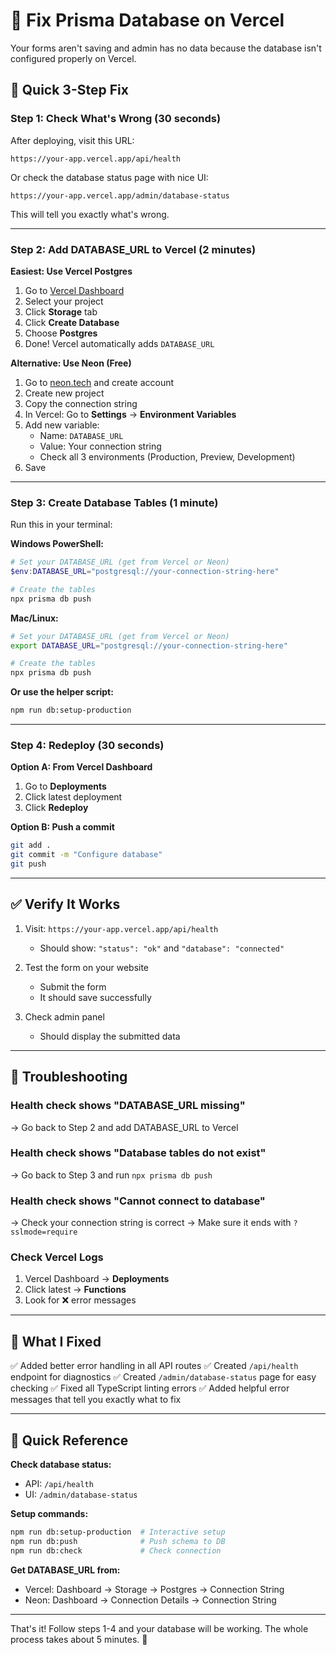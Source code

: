 # 🔧 Fix Prisma Database on Vercel

Your forms aren't saving and admin has no data because the database isn't configured properly on Vercel.

## 🎯 Quick 3-Step Fix

### Step 1: Check What's Wrong (30 seconds)

After deploying, visit this URL:
```
https://your-app.vercel.app/api/health
```

Or check the database status page with nice UI:
```
https://your-app.vercel.app/admin/database-status
```

This will tell you exactly what's wrong.

---

### Step 2: Add DATABASE_URL to Vercel (2 minutes)

**Easiest: Use Vercel Postgres**

1. Go to [Vercel Dashboard](https://vercel.com/dashboard)
2. Select your project
3. Click **Storage** tab
4. Click **Create Database**
5. Choose **Postgres**
6. Done! Vercel automatically adds `DATABASE_URL`

**Alternative: Use Neon (Free)**

1. Go to [neon.tech](https://neon.tech) and create account
2. Create new project
3. Copy the connection string
4. In Vercel: Go to **Settings** → **Environment Variables**
5. Add new variable:
   - Name: `DATABASE_URL`
   - Value: Your connection string
   - Check all 3 environments (Production, Preview, Development)
6. Save

---

### Step 3: Create Database Tables (1 minute)

Run this in your terminal:

**Windows PowerShell:**
```powershell
# Set your DATABASE_URL (get from Vercel or Neon)
$env:DATABASE_URL="postgresql://your-connection-string-here"

# Create the tables
npx prisma db push
```

**Mac/Linux:**
```bash
# Set your DATABASE_URL (get from Vercel or Neon)
export DATABASE_URL="postgresql://your-connection-string-here"

# Create the tables
npx prisma db push
```

**Or use the helper script:**
```bash
npm run db:setup-production
```

---

### Step 4: Redeploy (30 seconds)

**Option A: From Vercel Dashboard**
1. Go to **Deployments**
2. Click latest deployment
3. Click **Redeploy**

**Option B: Push a commit**
```bash
git add .
git commit -m "Configure database"
git push
```

---

## ✅ Verify It Works

1. Visit: `https://your-app.vercel.app/api/health`
   - Should show: `"status": "ok"` and `"database": "connected"`

2. Test the form on your website
   - Submit the form
   - It should save successfully

3. Check admin panel
   - Should display the submitted data

---

## 🚨 Troubleshooting

### Health check shows "DATABASE_URL missing"
→ Go back to Step 2 and add DATABASE_URL to Vercel

### Health check shows "Database tables do not exist"
→ Go back to Step 3 and run `npx prisma db push`

### Health check shows "Cannot connect to database"
→ Check your connection string is correct
→ Make sure it ends with `?sslmode=require`

### Check Vercel Logs
1. Vercel Dashboard → **Deployments**
2. Click latest → **Functions**
3. Look for ❌ error messages

---

## 📝 What I Fixed

✅ Added better error handling in all API routes
✅ Created `/api/health` endpoint for diagnostics
✅ Created `/admin/database-status` page for easy checking
✅ Fixed all TypeScript linting errors
✅ Added helpful error messages that tell you exactly what to fix

---

## 🎯 Quick Reference

**Check database status:**
- API: `/api/health`
- UI: `/admin/database-status`

**Setup commands:**
```bash
npm run db:setup-production  # Interactive setup
npm run db:push              # Push schema to DB
npm run db:check             # Check connection
```

**Get DATABASE_URL from:**
- Vercel: Dashboard → Storage → Postgres → Connection String
- Neon: Dashboard → Connection Details → Connection String

---

That's it! Follow steps 1-4 and your database will be working. The whole process takes about 5 minutes. 🚀

